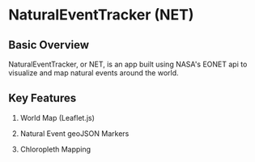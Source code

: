 # NaturalEventTracker (NET)

## Basic Overview

NaturalEventTracker, or NET, is an app built using NASA's EONET api to visualize and map natural events around the world.

## Key Features

1. World Map (Leaflet.js)

2. Natural Event geoJSON Markers

3. Chloropleth Mapping 

